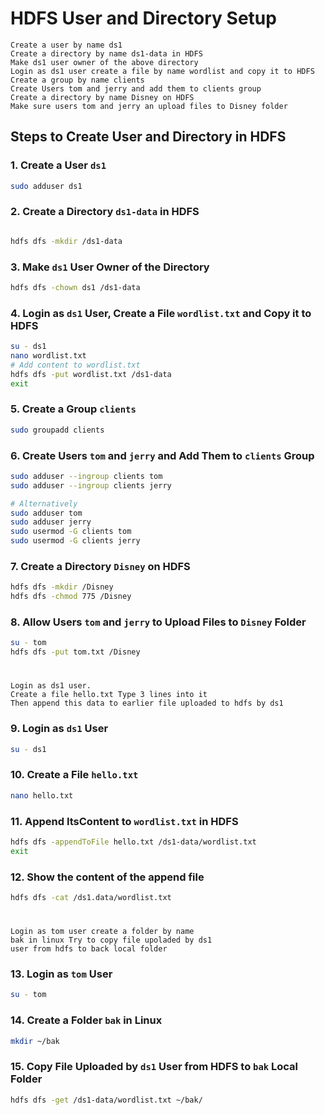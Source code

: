 
# HDFS User and Directory Setup
    Create a user by name ds1 
    Create a directory by name ds1-data in HDFS 
    Make ds1 user owner of the above directory 
    Login as ds1 user create a file by name wordlist and copy it to HDFS 
    Create a group by name clients 
    Create Users tom and jerry and add them to clients group 
    Create a directory by name Disney on HDFS 
    Make sure users tom and jerry an upload files to Disney folder


## Steps to Create User and Directory in HDFS

### 1. Create a User `ds1`
```sh
sudo adduser ds1
```

### 2. Create a Directory `ds1-data` in HDFS
```sh

hdfs dfs -mkdir /ds1-data
```

### 3. Make `ds1` User Owner of the Directory
```sh
hdfs dfs -chown ds1 /ds1-data
```

### 4. Login as `ds1` User, Create a File `wordlist.txt` and Copy it to HDFS
```sh
su - ds1
nano wordlist.txt
# Add content to wordlist.txt
hdfs dfs -put wordlist.txt /ds1-data
exit
```

### 5. Create a Group `clients`
```sh
sudo groupadd clients
```

### 6. Create Users `tom` and `jerry` and Add Them to `clients` Group
```sh
sudo adduser --ingroup clients tom 
sudo adduser --ingroup clients jerry

# Alternatively
sudo adduser tom 
sudo adduser jerry
sudo usermod -G clients tom 
sudo usermod -G clients jerry
```

### 7. Create a Directory `Disney` on HDFS
```sh
hdfs dfs -mkdir /Disney
hdfs dfs -chmod 775 /Disney
```

### 8. Allow Users `tom` and `jerry` to Upload Files to `Disney` Folder
```sh
su - tom
hdfs dfs -put tom.txt /Disney
```

#
    Login as ds1 user.
    Create a file hello.txt Type 3 lines into it 
    Then append this data to earlier file uploaded to hdfs by ds1

### 9. Login as `ds1` User 
```sh
su - ds1
```
### 10. Create a File `hello.txt`
```sh
nano hello.txt
```

### 11. Append ItsContent to `wordlist.txt` in HDFS
```sh
hdfs dfs -appendToFile hello.txt /ds1-data/wordlist.txt
exit
```
### 12. Show the content of the append file
```sh
hdfs dfs -cat /ds1.data/wordlist.txt
```

#
    Login as tom user create a folder by name 
    bak in linux Try to copy file upoladed by ds1 
    user from hdfs to back local folder



### 13. Login as `tom` User
```sh
su - tom
```

### 14. Create a Folder `bak` in Linux
```sh
mkdir ~/bak
```

### 15. Copy File Uploaded by `ds1` User from HDFS to `bak` Local Folder
```sh
hdfs dfs -get /ds1-data/wordlist.txt ~/bak/
```